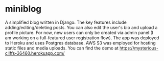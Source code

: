 # miniblog
A simplified blog written in Django. The key features include adding/editing/deleting posts. You can also edit the user's bio and upload a profile picture. For now, new users can only be created via admin panel (I am working on a full-featured user registration flow). The app was deployed to Heroku and uses Postgres database. AWS S3 was employed for hosting static files and media uploads. You can find the demo at https://mysterious-cliffs-36460.herokuapp.com/
